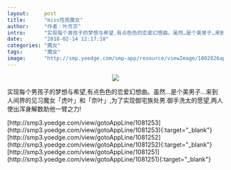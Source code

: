 ```yaml
---
layout:     post
title:      "miss性感魔女"
author:     "作者：叶月京"
intro:      "实现每个男孩子的梦想与希望,有点色色的恋爱幻想曲。虽然…是个美男子…来到人间界的见习魔女「虎叶」和「奈叶」,为了实现御宅族处男.御手洗太的愿望,两人使出浑身解数助他一臂之力!"
date:       "2018-02-14 12:17:18"
categories: "魔女"
tags:       "魔女"
image:      "http://smp.yoedge.com/smp-app/resource/viewImage/1002826appline.png"
---
```

<div style="text-align: center">
<p><img src="http://smp.yoedge.com/smp-app/resource/viewImage/1002826appline.png"/></p>
</div>
<p class="post-meta">
<span>实现每个男孩子的梦想与希望,有点色色的恋爱幻想曲。虽然…是个美男子…来到人间界的见习魔女「虎叶」和「奈叶」,为了实现御宅族处男.御手洗太的愿望,两人使出浑身解数助他一臂之力!</span>
</p>
[http://smp3.yoedge.com/view/gotoAppLine/1081253](http://smp3.yoedge.com/view/gotoAppLine/1081253){:target="_blank"}
[http://smp3.yoedge.com/view/gotoAppLine/1081252](http://smp3.yoedge.com/view/gotoAppLine/1081252){:target="_blank"}
[http://smp3.yoedge.com/view/gotoAppLine/1081251](http://smp3.yoedge.com/view/gotoAppLine/1081251){:target="_blank"}



